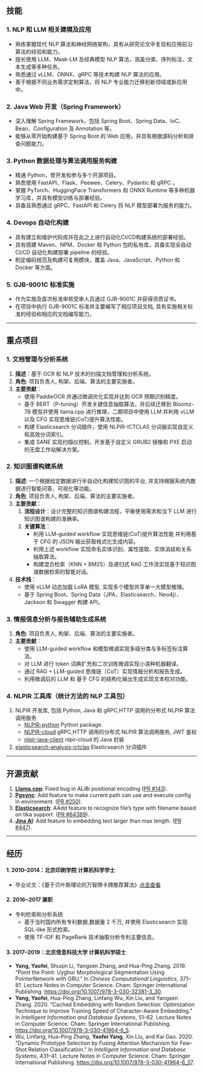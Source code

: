 ## **技能**

### **1. NLP 和 LLM 相关建模及应用**

- 熟练掌握现代 NLP 算法和神经网络架构，具有从研究论文中复现和应用前沿算法的经验和能力。
- 擅长使用 LLM、Mask-LM 及经典模型 NLP 算法，涵盖分类、序列标注、文本生成等多种任务。
- 熟悉通过 vLLM、ONNX、gRPC 等技术构建 NLP 算法的应用。
- 善于根据不同业务需求定制算法，将 NLP 专业能力迁移到新领域或新应用中。

### **2. Java Web 开发（Spring Framework）**

- 深入理解 Spring Framework，包括 Spring Boot、Spring Data、IoC、Bean、Configuration 及 Annotation 等。
- 能够从零开始构建基于 Spring Boot 的 Web 应用，并具有根据源码分析和排查问题能力。

### **3. Python 数据处理与算法调用服务构建**

- 精通 Python，曾开发和参与多个开源项目。
- 熟悉使用 FastAPI、Flask、Peewee、Celery、Pydantic 和 gRPC 。
- 掌握 PyTorch、HuggingFace Transformers 和 ONNX Runtime 等多种机器学习库，并具有模型训练与部署经验。
- 具备且熟悉通过 gRPC、FastAPI 和 Celery 将 NLP 模型部署为服务的能力。

### **4. Devops 自动化构建**

- 具有建立和维护代码库并在此之上进行自动化CI/CD构建系统的部署经验。
- 具有搭建 Maven、NPM、Docker 和 Python 包的私有库，具备实现全自动 CI/CD 自动化构建部署 pipeline 的经验。
- 制定编码规范及构建可复用模块，覆盖 Java、JavaScript、Python 和 Docker 等方面。

### **5. GJB-9001C 标准实施**

- 作为实施及首次标准审核受审人员通过 GJB-9001C 并获得资质证书。
- 在项目中执行 GJB-9001C 标准并主要编写了相应项目文档, 具有实施相关标准的经验和相应的文档编写能力。

---

## **重点项目**

### **1. 文档管理与分析系统**

1. **描述**：基于 OCR 和 NLP 技术的扫描文档管理和分析系统。
3. **角色**: 项目负责人, 构架、后端、算法的主要实施者。
2. **主要贡献**：  
    - 使用 PaddleOCR 并通过微调优化实现并达到 OCR 预期识别精度。
    - 基于 BERT（P-tuning）开发关键信息抽取算法，并后续迁移到 Bloomz-7B 模型并使用 llama.cpp 进行推理，二期项目中使用 LLM 并利用 vLLM 以及 CFG 实现思维链(CoT)提升算法性能。
    - 构建 Elasticsearch 分词插件，使用 NLPIR-ICTCLAS 分词器实现自定义和高效分词索引。
    - 集成 SANE 实现扫描仪控制，开发基于自定义 GRUB2 镜像和 PXE 启动的无盘工作站解决方案。

### **2. 知识图谱构建系统**

1. **描述**: 一个根据给定数据进行半自动化构建知识图的平台, 并支持根据系统内数据进行智能问答、可视化等功能。
2. **角色**: 项目负责人, 构架、后端、算法的主要实施者。
3. **主要贡献**：
    1. **流程设计**：设计完整的知识图谱构建流程，平衡使用需求和当下 LLM 进行知识图谱构建的准确率。
    2. **关键算法**：
        - 利用 LLM-guided workflow 实现思维链(CoT)提升算法性能 并利用基于 CFG 的 JSON 输出获取格式化生成内容。
        - 利用上述 workflow 实现命名实体识别、属性提取、实体消歧和关系抽取算法。
        - 构建混合检索（KNN + BM25）及递归式 RAG 工作流实现基于知识图谱数据检索的智能对话。
4. **技术栈**：  
    - 使用 vLLM 动态加载 LoRA 模型, 实现多个模型共享单一大模型推理。
    - 基于 Spring Boot、Spring Data（JPA、Elasticsearch、Neo4j）、Jackson 和 Swagger 构建 API。

### **3. 情报信息分析与报告辅助生成系统**
1. **角色**: 项目负责人, 构架、后端、算法的主要实施者。
2. **主要贡献**：  
    - 使用 LLM-guided workflow 和模型微调实现多级分类与多标签标注算法。
    - 对 LLM 进行 token 词典扩充和二次训练微调实现小语种机器翻译。
    - 通过 RAG + LLM-guided 思维链（CoT）实现情报分析和报告生成。
    - 利用微调后的 LLM 和 基于 CFG 的结构化输出生成实现文本校对功能。

### **4. NLPIR 工具库（统计方法的 NLP 工具包）**

1. NLPIR 开发库, 包括 Python, Java 和 gRPC,HTTP 调用的分布式 NLPIR 算法调用服务
    - [NLPIR-python](https://github.com/NLPIR-team/nlpir-python) Python package
    - [NLPIR-cloud](https://github.com/NLPIR-team/nlpir-cloud) gRPC,HTTP 调用的分布式 NLPIR 算法调用服务, JWT 鉴权
    - [nlpir-java-client](https://github.com/NLPIR-team/nlpir-java-client) nlpir-cloud 的 Java 封装
2. [elasticsearch-analysis-ictclas](https://github.com/NLPIR-team/elasticsearch-analysis-ictclas) Elasticsearch 分词插件
---

## **开源贡献**

1. **[Llama.cpp](https://github.com/ggerganov/llama.cpp)**: Fixed bug in ALiBi positional encoding ([PR #143](https://github.com/ggerganov/ggml/pull/143)).  
2. **[Pgsync](https://github.com/toluaina/pgsync)**: Add feature to make current path can use and execute config in environment. ([PR #250](https://github.com/toluaina/pgsync/pull/250)).  
3. **[Elasticsearch](https://github.com/elastic/elasticsearch)**: AAdd feature to recognize file’s type with filename based on tika support. ([PR #64389](https://github.com/elastic/elasticsearch/pull/64389)).  
4. **[Jina AI](https://github.com/jina-ai/clip-as-service)**: Add feature to embedding text larger than max length. ([PR #447](https://github.com/jina-ai/clip-as-service/pull/447)).  


---

## **经历**

#### 1. **2010–2014**：北京印刷学院 **计算机科学学士**  
- 毕业论文：《基于贝叶斯理论的万智牌卡牌推荐算法》[点击查看](https://www.jsjkx.com/CN/Y2014/V41/IZ11/72)  

#### 2. **2016~2017** 兼职
- 专利检索和分析系统
    - 基于当时国内所有专利数据,数据量 2 千万, 并使用 Elasticsearch 实现 SQL-like 形式检索。
    - 使用 TF-IDF 和 PageRank 技术抽取分析专利主要信息。

#### 3. **2017–2019**：北京信息科技大学 **计算机科学硕士**  
- **Yang, Yaofei**, Shuqin Li, Yangsen Zhang, and Hua-Ping Zhang. 2019. “Point the Point: Uyghur Morphological Segmentation Using PointerNetwork with GRU.” In *Chinese Computational Linguistics*, 371–81. Lecture Notes in Computer Science. Cham: Springer International Publishing. https://doi.org/10.1007/978-3-030-32381-3_30.
- **Yang, Yaofei**, Hua-Ping Zhang, Linfang Wu, Xin Liu, and Yangsen Zhang. 2020. “Cached Embedding with Random Selection: Optimization Technique to Improve Training Speed of Character-Aware Embedding.” In *Intelligent Information and Database Systems*, 51–62. Lecture Notes in Computer Science. Cham: Springer International Publishing. https://doi.org/10.1007/978-3-030-41964-6_5.
- Wu, Linfang, Hua-Ping Zhang, **Yaofei Yang**, Xin Liu, and Kai Gao. 2020. “Dynamic Prototype Selection by Fusing Attention Mechanism for Few-Shot Relation Classification.” In *Intelligent Information and Database Systems*, 431–41. Lecture Notes in Computer Science. Cham: Springer International Publishing. https://doi.org/10.1007/978-3-030-41964-6_37. 